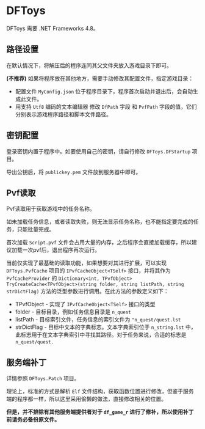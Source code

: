 # DFToys

DFToys 需要 .NET Frameworks 4.8。

## 路径设置

在默认情况下，将解压后的程序连同其父文件夹放入游戏目录下即可。

**(不推荐)** 如果将程序放在其他地方，需要手动修改其配置文件，指定游戏目录：
- 配置文件 `MyConfig.json` 位于程序目录下，程序首次启动并退出后，会自动生成此文件。
- 用支持 `Utf8` 编码的文本编辑器 修改 `DfPath` 字段 和 `PvfPath` 字段的值，它们分别表示游戏程序路径和脚本文件路径。 

## 密钥配置

登录密钥内置于程序中。如要使用自己的密钥，请自行修改 `DFToys.DFStartup` 项目。

导出公钥后，将 `publickey.pem` 文件放到服务器中即可。


## Pvf读取

Pvf读取用于获取游戏中的任务名称。

如未加载任务信息，或者读取失败，则无法显示任务名称，也不能指定要完成的任务，只能批量完成。

首次加载 `Script.pvf` 文件会占用大量的内存，之后程序会直接加载缓存，所以建议加载一次pvf后，退出程序再次运行。

当前仅实现了最基础的读取功能，如果想要对其进行扩展，可以实现 `DFToys.PvfCache` 项目的 `IPvfCacheObject<TSelf>` 接口，并将其作为 `PvfCacheProvider` 的 `Dictionary<int, TPvfObject> TryCreateCache<TPvfObject>(string folder, string listPath, string strDictFlag)` 方法的泛型参数进行调用。在此方法的参数定义如下：

- TPvfObject - 实现了 `IPvfCacheObject<TSelf>` 接口的类型
- folder - 目标目录，例如任务信息目录是 `n_quest`
- listPath - 目标索引文件，任务信息的索引文件为 `"n_quest/quest.lst`
- strDictFlag - 目标中文本的字典标志。文本字典索引位于 `n_string.lst` 中，此标志用于在文本字典索引中寻找其路径。对于任务来说，合适的标志是 `n_quest/quest.`

## 服务端补丁

详情参照 `DFToys.Patch` 项目。

理论上，标准的方式是解析 `Elf` 文件结构，获取函数位置进行修改，但鉴于服务端的程序都一样，所以这里采用偷懒的做法，直接修改相关的位置。

**但是，并不排除有其他服务端提供者对于 `df_game_r` 进行了修补，所以使用补丁前请务必备份原文件。**
 
